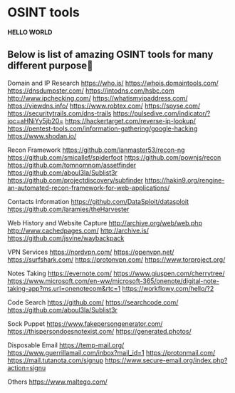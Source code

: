 # OSINT tools

**HELLO WORLD**

## Below is list of amazing OSINT tools for many different purpose👀 

Domain and IP Research
https://who.is/
https://whois.domaintools.com/
https://dnsdumpster.com/
https://intodns.com/hsbc.com
http://www.ipchecking.com/
https://whatismyipaddress.com/
https://viewdns.info/
https://www.robtex.com/
https://spyse.com/
https://securitytrails.com/dns-trails
https://pulsedive.com/indicator/?ioc=aHNiYy5jb20=
https://hackertarget.com/reverse-ip-lookup/
https://pentest-tools.com/information-gathering/google-hacking
https://www.shodan.io/

Recon Framework
https://github.com/lanmaster53/recon-ng
https://github.com/smicallef/spiderfoot
https://github.com/pownjs/recon
https://github.com/tomnomnom/assetfinder
https://github.com/aboul3la/Sublist3r
https://github.com/projectdiscovery/subfinder
https://hakin9.org/rengine-an-automated-recon-framework-for-web-applications/

Contacts Information
https://github.com/DataSploit/datasploit
https://github.com/laramies/theHarvester

Web History and Website Capture
http://archive.org/web/web.php
http://www.cachedpages.com/
http://archive.is/
https://github.com/jsvine/waybackpack

VPN Services
https://nordvpn.com/
https://openvpn.net/
https://surfshark.com/
https://protonvpn.com/
https://www.torproject.org/

Notes Taking
https://evernote.com/
https://www.giuspen.com/cherrytree/
https://www.microsoft.com/en-ww/microsoft-365/onenote/digital-note-taking-app?ms.url=onenotecom&rtc=1
https://workflowy.com/hello/?2

Code Search
https://github.com/
https://searchcode.com/
https://github.com/aboul3la/Sublist3r

Sock Puppet
https://www.fakepersongenerator.com/
https://thispersondoesnotexist.com/
https://generated.photos/

Disposable Email
https://temp-mail.org/
https://www.guerrillamail.com/inbox?mail_id=1
https://protonmail.com/
https://mail.tutanota.com/signup
https://www.secure-email.org/index.php?action=signu

Others
https://www.maltego.com/
